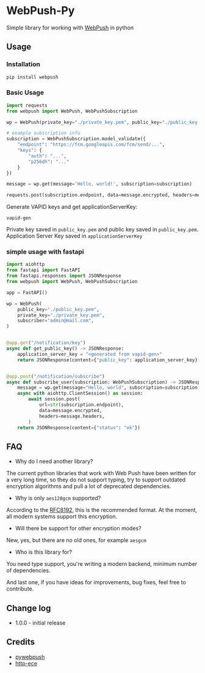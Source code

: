 # WebPush-Py

Simple library for working with [WebPush](https://web.dev/articles/push-notifications-web-push-protocol) in python

## Usage

### Installation

```bash
pip install webpush
```

### Basic Usage

```python
import requests
from webpush import WebPush, WebPushSubscription

wp = WebPush(private_key="./private_key.pem", public_key="./public_key.pem")

# example subscription info
subscription = WebPushSubscription.model_validate({
    "endpoint": "https://fcm.googleapis.com/fcm/send/...",
    "keys": {
        "auth": "...",
        "p256dh": "..."
    }
})

message = wp.get(message='Hello, world!', subscription=subscription)

requests.post(subscription.endpoint, data=message.encrypted, headers=message.headers)
```

Generate VAPID keys and get applicationServerKey:
```
vapid-gen
```

Private key saved in `public_key.pem` and public key saved in `public_key.pem`.
Application Server Key saved in `applicationServerKey`

### simple usage with fastapi

```python
import aiohttp
from fastapi import FastAPI
from fastapi.responses import JSONResponse
from webpush import WebPush, WebPushSubscription

app = FastAPI()

wp = WebPush(
    public_key="./public_key.pem",
    private_key="./private_key.pem",
    subscriber="admin@mail.com",
)


@app.get("/notification/key")
async def get_public_key() -> JSONResponse:
    application_server_key = "<generated from vapid-gen>"
    return JSONResponse(content={"public_key": application_server_key})


@app.post("/notification/subscribe")
async def subscribe_user(subscription: WebPushSubscription) -> JSONResponse:
    message = wp.get(message="Hello, world", subscription=subscription)
    async with aiohttp.ClientSession() as session:
        await session.post(
            url=str(subscription.endpoint),
            data=message.encrypted,
            headers=message.headers,
        )
    return JSONResponse(content={"status": "ok"})
```

## FAQ
- Why do I need another library?

The current python libraries that work with Web Push have been written for a very long time, so they do not support typing, try to support outdated encryption algorithms and pull a lot of deprecated dependencies.

- Why is only `aes128gcm` supported?

According to the [RFC8192](https://datatracker.ietf.org/doc/html/rfc8291), this is the recommended format. At the moment, all modern systems support this encryption.

- Will there be support for other encryption modes?

New, yes, but there are no old ones, for example `aesgcm`

- Who is this library for?

You need type support, you're writing a modern backend, minimum number of dependencies.

And last one, if you have ideas for improvements, bug fixes, feel free to contribute.

## Change log

- 1.0.0 - initial release

## Credits

- [pywebpush](https://github.com/web-push-libs/pywebpush)
- [http-ece](https://github.com/web-push-libs/encrypted-content-encoding)